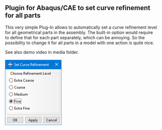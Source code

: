 ## Plugin for Abaqus/CAE to set curve refinement for all parts


This very simple Plug-In allows to automatically set a curve refinement level for all geometrical parts in the assembly. The built-in option would require to define that for each part separately, which can be annoying. So the possibility to change it for all parts in a model with one action is quite nice.

See also demo video in media folder.
<br/><br/>
![Image of Plugin UI](media/UI_curve-refinement.png)
